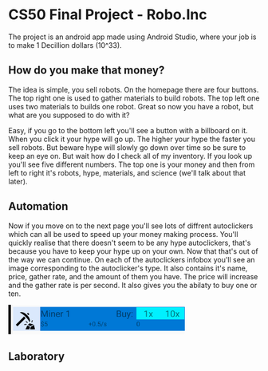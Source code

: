 # CS50 Final Project - Robo.Inc
 
The project is an android app made using Android Studio, where your job is to make 1 Decillion dollars (10^33).

## How do you make that money?
 
The idea is simple, you sell robots. On the homepage there are four buttons. The top right one is used to gather materials to build robots. 
The top left one uses two materials to builds one robot. Great so now you have a robot, but what are you supposed to do with it? 

Easy, if you go to the bottom left you'll see a button with a billboard on it. When you click it your hype will go up. The higher your hype the faster you sell robots. But beware hype will slowly go down over time so be sure to keep an eye on. But wait how do I check all of my inventory. If you look up you'll see five different numbers. The top one is your money and then from left to right it's robots, hype, materials, and science  (we'll talk about that later). 

## Automation 
Now if you move on to the next page you'll see lots of diffrent autoclickers which can all be used to speed up your money making process.
You'll quickly realise that there doesn't seem to be any hype autoclickers, that's because you have to keep your hype up on your own. Now that that's out of the way we can continue. On each of the autoclickers infobox you'll see an image corresponding to the autoclicker's type. It also contains it's name, price, gather rate, and the amount of them you have. The price will increase and the gather rate is per second. It also gives you the abilaty to buy one or ten.

![Infobox](https://github.com/carmel-hod/Robo_inc/blob/master/photos/Capture.PNG)

## Laboratory
